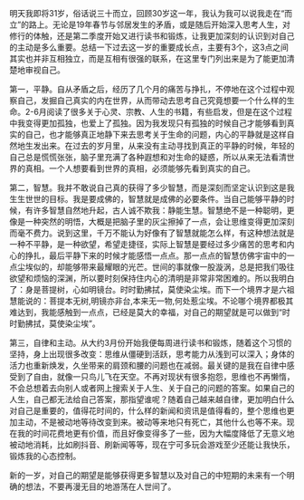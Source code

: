 明天我即将31岁，俗话说三十而立，回顾30岁这一年，我认为我可以说我走在“而立”的路上。无论是19年春节与邻居发生的矛盾，或是随后开始深入思考人生，对修行的体触，还是第二季度开始又进行读书和锻炼，让我更加深刻的认识到对自己的主动是多么重要。总结一下过去这一岁的重要成长点，主要有3个，这3点之间其实也并非互相独立，而是互相有很强的联系，在这里专门列出来是为了能更加清楚地审视自己。

第一，平静。自从矛盾之后，经历了几个月的痛苦与挣扎，不停地在这个过程中观察自己，发掘自己真实的内在世界，从而带动去思考自己究竟想要一个什么样的生命。2-6月阅读了很多关于心灵、宗教、人生的书籍，有些启发，但是在这个过程中我变得更加孤独，也爱上了孤独。因为我发现只有孤独的时候自己才能够看到真实的自己，也才能够真正地静下来去思考关于生命的问题，内心的平静就是这样自然地生发出来。在过去的岁月里，从来没有主动寻找到真正的平静的时候，年轻的自己总是慌慌张张，脑子里充满了各种遐想和对生命的疑惑，所以从来无法看清世界的真相。一个人想要看到世界的真相，必须能够先看到真实的自己。

第二，智慧。我并不敢说自己真的获得了多少智慧，而是深刻而坚定认识到这是我生生世世的目标。我是要成佛的，智慧就是成佛的必要条件。当自己能够平静的时候，有许多智慧自然地升起，古人诚不欺我：静能生慧。智慧绝不是一种聪明，更像是一种突然的明悟，大概是把脑子里的灰尘擦掉了一点，会让思维变得更加深刻而毫不费力。说到这里，千万不能认为好像有了智慧就能怎么样，有这种想法就是一种不平静，是一种欲望，希望走捷径，实际上智慧是要经过多少痛苦的思考和内心的挣扎，最后平静下来的时候才能感悟一点点。那一点点的智慧仿佛宇宙中的一点尘埃似的，却能够带来最耀眼的光芒。世间的事就像一股漩涡，总是把我们吸往欲望和烦恼的深渊，所以要时刻保持住内心的清明是非常非常困难的。所以我明白了：身是菩提树，心如明镜台。时时勤拂拭，莫使染尘埃。而下一个境界才是六祖慧能说的：菩提本无树,明镜亦非台,本来无一物,何处惹尘埃。不论哪个境界都极其难达到，我能感触到一点点，已经是莫大的幸福，对自己的期望就是可以做到“时时勤拂拭，莫使染尘埃”。

第三，自律和主动。从大约3月份开始我便每周进行读书和锻炼，随着这个习惯的坚持，身上出现很多改变：思维从僵硬到活跃，思考能力从浅到可以深入；身体的活力也重新焕发，久坐带来的肩颈和腰的问题也在减弱。最关键的是我在自律中感受到了自由，就像一只鸟儿飞在天空。不再对现状有很多抱怨，思维也不再懒惰，不会总想着去向别人或者网上搜索关于人生、关于自己的问题的答案。如果自己的人生，自己都无法给自己答案，那指望谁呢？随着自己越来越自律，更加明白什么对自己是重要的，值得花时间的，什么样的新闻和资讯是值得看的，整个思维也更加主动，不是被动地等待改变到来。被动等来地只有死亡，其他什么也等不来。现在我的时间花费地更有价值，而且好像变得多了一些，因为大幅度降低了无意义地被动地消耗，比如刷抖音、刷新闻等等，现在宁可多玩会游戏至少还能让我快乐，锻炼我的心态控制。

新的一岁，对自己的期望是能够获得更多智慧以及对自己的中短期的未来有一个明确的想法，不要再漫无目的地游荡在人世间了。
    